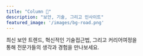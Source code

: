 ```yaml
---
title: "Column 📰"
description: "보안, 기술, 그리고 인사이트"
featured_image: '/images/bg-road.png'
---
```


최신 보안 트렌드, 혁신적인 기술접근법, 그리고 커리어여정을  
통해 전문가들의 생각과 경험을 만나보세요.
